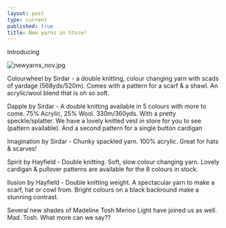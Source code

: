 ```yaml
---
layout: post
type: current
published: true
title: New yarns in Store!
---
```

Introducing

![newyarns_nov.jpg]({{site.baseurl}}/news/img/newyarns_nov.jpg)

Colourwheel by Sirdar - a double knitting, colour changing yarn with scads of yardage (568yds/520m). Comes with a pattern for a scarf & a shawl. An acrylic/wool blend that is oh so soft.

Dapple by Sirdar - A double knitting available in 5 colours with more to come. 75% Acrylic, 25% Wool. 330m/360yds. With a pretty speckle/splatter. We have a lovely knitted vest in store for you to see (pattern available). And a second pattern for a single button cardigan

Imagination by Sirdar - Chunky spackled yarn. 100% acrylic. Great for hats & scarves!

Spirit by Hayfield - Double knitting. Soft, slow colour changing yarn. Lovely cardigan & pullover patterns are available for the 8 colours in stock.

Ilusion by Hayfield - Double knitting weight. A spectacular yarn to make a scarf, hat or cowl from. Bright colours on a black backround make a stunning contrast.

Several new shades of Madeline Tosh Merino Light have joined us as well. Mad. Tosh. What more can we say??

<div class="clearfix"></div>


